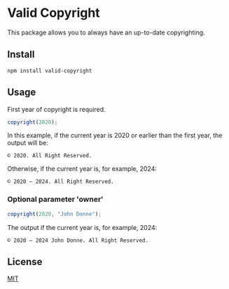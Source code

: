 # Valid Copyright
This package allows you to always have an up-to-date copyrighting.
## Install
```
npm install valid-copyright
```
## Usage
First year of copyright is required.
```javascript
copyright(2020);
```
In this example, if the current year is 2020 or earlier than the first year, the output will be:
```
© 2020. All Right Reserved.
```
Otherwise, if the current year is, for example, 2024:
```
© 2020 — 2024. All Right Reserved.
```
### Optional parameter 'owner'
```javascript
copyright(2020, "John Donne");
```
The output if the current year is, for example, 2024:
```
© 2020 — 2024 John Donne. All Right Reserved.
```
## License
[MIT](https://choosealicense.com/licenses/mit/)